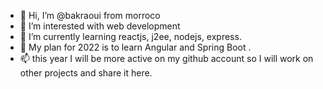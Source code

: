 - 👋 Hi, I’m @bakraoui from morroco
- 👀 I’m interested with web development
- 🌱 I’m currently learning reactjs, j2ee, nodejs, express.
- 💞️ My plan for 2022 is to learn Angular and Spring Boot . 
- 📫 this year I will be more active on my github account so I will work on other projects and share it here.

<!---
bakraoui/bakraoui is a ✨ special ✨ repository because its `README.md` (this file) appears on your GitHub profile.
You can click the Preview link to take a look at your changes.
--->
